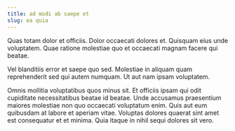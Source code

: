 ```yaml
---
title: ad modi ab saepe et
slug: ea quia
---
```


Quas totam dolor et officiis. Dolor occaecati dolores et. Quisquam eius unde voluptatem. Quae ratione molestiae quo et occaecati magnam facere qui beatae.

Vel blanditiis error et saepe quo sed. Molestiae in aliquam quam reprehenderit sed qui autem numquam. Ut aut nam ipsam voluptatem.

Omnis mollitia voluptatibus quos minus sit. Et officiis ipsam qui odit cupiditate necessitatibus beatae id beatae. Unde accusamus praesentium maiores molestiae non quo occaecati voluptatum enim. Quis aut eum quibusdam at labore et aperiam vitae. Voluptas dolores quaerat sint amet est consequatur et et minima. Quia itaque in nihil sequi dolores sit vero.
